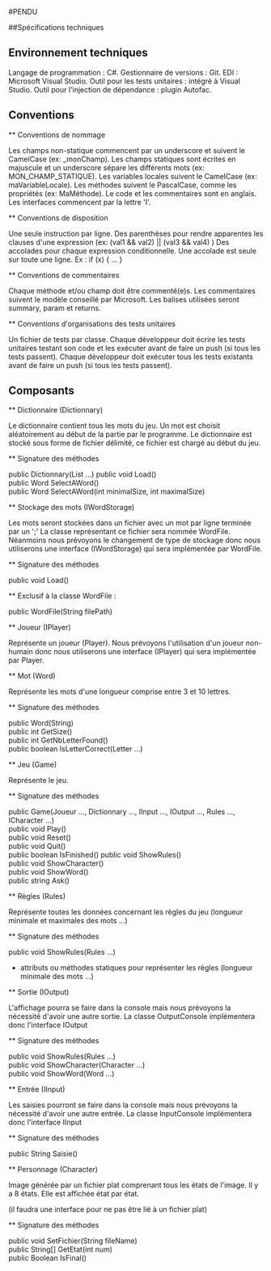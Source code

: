 ﻿#PENDU

##Spécifications techniques

## Environnement techniques

Langage de programmation : C#.
Gestionnaire de versions : Git.
EDI : Microsoft Visual Studio.
Outil pour les tests unitaires : intégré à Visual Studio.
Outil pour l'injection de dépendance : plugin Autofac.

## Conventions

** Conventions de nommage

Les champs non-statique commencent par un underscore et suivent le CamelCase (ex: _monChamp).
Les champs statiques sont écrites en majuscule et un underscore sépare les différents mots (ex: MON_CHAMP_STATIQUE).
Les variables locales suivent le CamelCase (ex: maVariableLocale).
Les méthodes suivent le PascalCase, comme les propriétés (ex: MaMéthode).
Le code et les commentaires sont en anglais.
Les interfaces commencent par la lettre 'I'.

** Conventions de disposition

Une seule instruction par ligne.
Des parenthèses pour rendre apparentes les clauses d'une expression (ex: (val1 && val2) || (val3 && val4) )
Des accolades pour chaque expression conditionnelle.
Une accolade est seule sur toute une ligne.
Ex :
if (x)
{
	...
}

** Conventions de commentaires

Chaque méthode et/ou champ doit être commenté(e)s.
Les commentaires suivent le modèle conseillé par Microsoft.
Les balises utilisées seront summary, param et returns.

** Conventions d'organisations des tests unitaires

Un fichier de tests par classe.
Chaque développeur doit écrire les tests unitaires testant son code et les exécuter avant de faire un push (si tous les tests passent). 
Chaque développeur doit exécuter tous les tests existants avant de faire un push (si tous les tests passent).

## Composants

** Dictionnaire (Dictionnary)

Le dictionnaire contient tous les mots du jeu. Un mot est choisit aléatoirement au début de la partie par le programme.
Le dictionnaire est stocké sous forme de fichier délimité, ce fichier est chargé au début du jeu.

** Signature des méthodes

public Dictionnary(List<Word> ...)
public void Load()  
public Word SelectAWord()  
public Word SelectAWord(int minimalSize, int maximalSize)  

** Stockage des mots (IWordStorage)

Les mots seront stockées dans un fichier avec un mot par ligne terminée par un ';'
La classe représentant ce fichier sera nommée WordFile.
Néanmoins nous prévoyons le changement de type de stockage donc nous utiliserons une interface (IWordStorage) qui sera implémentée par WordFile.

** Signature des méthodes

public void Load()

** Exclusif à la classe WordFile :

public WordFile(String filePath)

** Joueur (IPlayer)

Représente un joueur (Player).
Nous prévoyons l'utilisation d'un joueur non-humain donc nous utiliserons une interface (IPlayer) qui sera implémentée par Player.

** Mot (Word)

Représente les mots d'une longueur comprise entre 3 et 10 lettres.

** Signature des méthodes

public Word(String)  
public int GetSize()  
public int GetNbLetterFound()  
public boolean IsLetterCorrect(Letter ...)  

** Jeu (Game)

Représente le jeu.

** Signature des méthodes

public Game(Joueur ..., Dictionnary ..., IInput ..., IOutput ..., Rules ..., ICharacter ...)  
public void Play()  
public void Reset()  
public void Quit()  
public boolean IsFinished()
public void ShowRules()  
public void ShowCharacter()  
public void ShowWord()  
public string Ask()  

** Règles (Rules)

Représente toutes les données concernant les règles du jeu (longueur minimale et maximales des mots ...)

** Signature des méthodes
 
public void ShowRules(Rules ...)  
+ attributs ou méthodes statiques pour représenter les règles (longueur minimale des mots ...)

** Sortie (IOutput)

L'affichage pourra se faire dans la console mais nous prévoyons la nécessité d'avoir une autre sortie.
La classe OutputConsole implémentera donc l'interface IOutput

** Signature des méthodes

public void ShowRules(Rules ...)  
public void ShowCharacter(Character ...)  
public void ShowWord(Word ...)  

** Entrée (IInput)

Les saisies pourront se faire dans la console mais nous prévoyons la nécessité d'avoir une autre entrée.
La classe InputConsole implémentera donc l'interface IInput

** Signature des méthodes

public String Saisie()

** Personnage (Character)

Image générée par un fichier plat comprenant tous les états de l'image. Il y a 8 états.
Elle est affichée état par état.

(il faudra une interface pour ne pas être lié à un fichier plat)

** Signature des méthodes

public void SetFichier(String fileName)  
public String[] GetEtat(int num)  
public Boolean IsFinal()  
